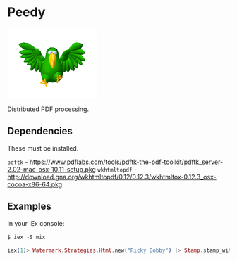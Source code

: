 # Peedy

![](logo/peedy.png)

Distributed PDF processing.

## Dependencies

These must be installed.

`pdftk` - https://www.pdflabs.com/tools/pdftk-the-pdf-toolkit/pdftk_server-2.02-mac_osx-10.11-setup.pkg
`wkhtmltopdf` - http://download.gna.org/wkhtmltopdf/0.12/0.12.3/wkhtmltox-0.12.3_osx-cocoa-x86-64.pkg

## Examples

In your IEx console:

```
$ iex -S mix
```

```elixir
iex(1)> Watermark.Strategies.Html.new("Ricky Bobby") |> Stamp.stamp_with(input_path: "samples/pride_and_prejudice.pdf", output_path: "out.pdf")
```
